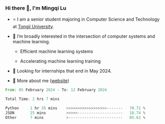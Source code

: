 ### Hi there 👋, I'm Mingqi Lu

- :star: I am a senior student majoring in Computer Science and Technology at [Tongji University](https://en.tongji.edu.cn/p/#/).

- :thinking: I’m broadly interested in the intersection of computer systems and machine learning.

  - Efficient machine learning systems

  - Accelerating machine learning training

- :seedling: Looking for internships that end in May 2024.

- 💬 More about me ([website](https://lmqqqqqq.github.io/))

<!--START_SECTION:waka-->

```rust
From: 05 February 2024 - To: 12 February 2024

Total Time: 2 hrs 7 mins

Python     1 hr 35 mins    >>>>>>>>>>>>>>>>>>-------   70.71 %
JSON       25 mins         >>>>>--------------------   18.74 %
Other      7 mins          >------------------------   05.62 %
```

<!--END_SECTION:waka-->

